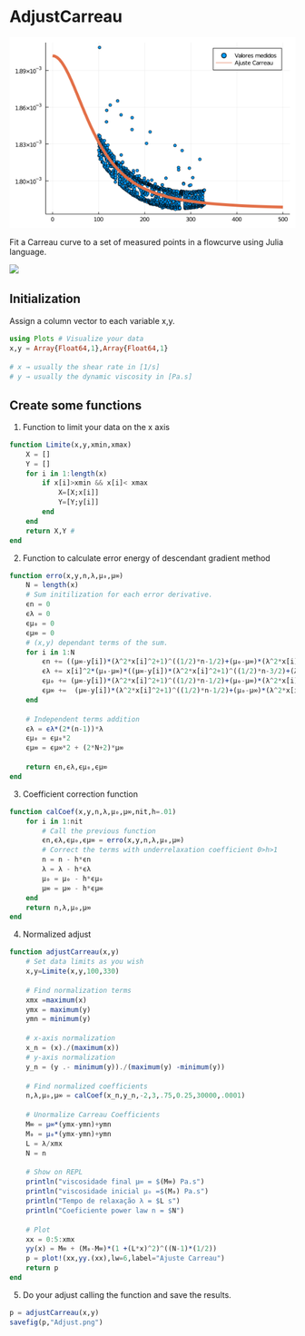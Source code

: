 # AdjustCarreau

![alt text](https://github.com/gaabnuneses/AdjustCarreau/blob/main/measured.png?raw=true)

Fit a Carreau curve to a set of measured points in a flowcurve using Julia language.

<img src="https://render.githubusercontent.com/render/math?math=\mu(\dot{\gamma})=\mu_\infty %2B (\mu_0-\mu_\infty)\cdot(1 %2B(\lambda\cdot\dot{\gamma})^2)^{\frac{N-1}{2}}">

## Initialization
Assign a column vector to each variable x,y.

```julia
using Plots # Visualize your data
x,y = Array{Float64,1},Array{Float64,1}

# x → usually the shear rate in [1/s]
# y → usually the dynamic viscosity in [Pa.s]
```

## Create some functions
1. Function to limit your data on the x axis

```julia
function Limite(x,y,xmin,xmax)
    X = []
    Y = []
    for i in 1:length(x)
        if x[i]>xmin && x[i]< xmax
            X=[X;x[i]]
            Y=[Y;y[i]]
        end
    end
    return X,Y #
end
```
2. Function to calculate error energy of descendant gradient method

```julia
function erro(x,y,n,λ,μ₀,μ∞)
    N = length(x)
    # Sum initilization for each error derivative. 
    ϵn = 0
    ϵλ = 0
    ϵμ₀ = 0
    ϵμ∞ = 0
    # (x,y) dependant terms of the sum. 
    for i in 1:N
        ϵn += ((μ∞-y[i])*(λ^2*x[i]^2+1)^((1/2)*n-1/2)+(μ₀-μ∞)*(λ^2*x[i]^2+1)^(n-1))*(μ₀-μ∞)*log(λ^2*x[i]^2+1)
        ϵλ += x[i]^2*(μ₀-μ∞)*((μ∞-y[i])*(λ^2*x[i]^2+1)^((1/2)*n-3/2)+(λ^2*x[i]^2+1)^(n-2)*(μ₀-μ∞))
        ϵμ₀ += (μ∞-y[i])*(λ^2*x[i]^2+1)^((1/2)*n-1/2)+(μ₀-μ∞)*(λ^2*x[i]^2+1)^(n-1)
        ϵμ∞ +=  (μ∞-y[i])*(λ^2*x[i]^2+1)^((1/2)*n-1/2)+(μ₀-μ∞)*(λ^2*x[i]^2+1)^(n-1)
    end
    
    # Independent terms addition
    ϵλ = ϵλ*(2*(n-1))*λ
    ϵμ₀ = ϵμ₀*2
    ϵμ∞ = ϵμ∞*2 + (2*N+2)*μ∞
    
    return ϵn,ϵλ,ϵμ₀,ϵμ∞
end
```

3. Coefficient correction function

```julia
function calCoef(x,y,n,λ,μ₀,μ∞,nit,h=.01)
    for i in 1:nit
        # Call the previous function
        ϵn,ϵλ,ϵμ₀,ϵμ∞ = erro(x,y,n,λ,μ₀,μ∞)
        # Correct the terms with underrelaxation coefficient 0>h>1
        n = n - h*ϵn
        λ = λ - h*ϵλ
        μ₀ = μ₀ - h*ϵμ₀
        μ∞ = μ∞ - h*ϵμ∞
    end
    return n,λ,μ₀,μ∞
end
```

4. Normalized adjust

```julia
function adjustCarreau(x,y)
    # Set data limits as you wish
    x,y=Limite(x,y,100,330)
    
    # Find normalization terms
    xmx =maximum(x)
    ymx = maximum(y)
    ymn = minimum(y)
    
    # x-axis normalization
    x_n = (x)./(maximum(x))
    # y-axis normalization
    y_n = (y .- minimum(y))./(maximum(y) -minimum(y))
    
    # Find normalized coefficients
    n,λ,μ₀,μ∞ = calCoef(x_n,y_n,-2,3,.75,0.25,30000,.0001)
    
    # Unormalize Carreau Coefficients
    M∞ = μ∞*(ymx-ymn)+ymn
    M₀ = μ₀*(ymx-ymn)+ymn
    L = λ/xmx
    N = n
    
    # Show on REPL
    println("viscosidade final μ∞ = $(M∞) Pa.s")
    println("viscosidade inicial μ₀ =$(M₀) Pa.s")
    println("Tempo de relaxação λ = $L s")
    println("Coeficiente power law n = $N")

    # Plot
    xx = 0:5:xmx
    yy(x) = M∞ + (M₀-M∞)*(1 +(L*x)^2)^((N-1)*(1/2))
    p = plot!(xx,yy.(xx),lw=6,label="Ajuste Carreau")
    return p
end
```

5. Do your adjust calling the function and save the results.

```julia
p = adjustCarreau(x,y)
savefig(p,"Adjust.png")

```
